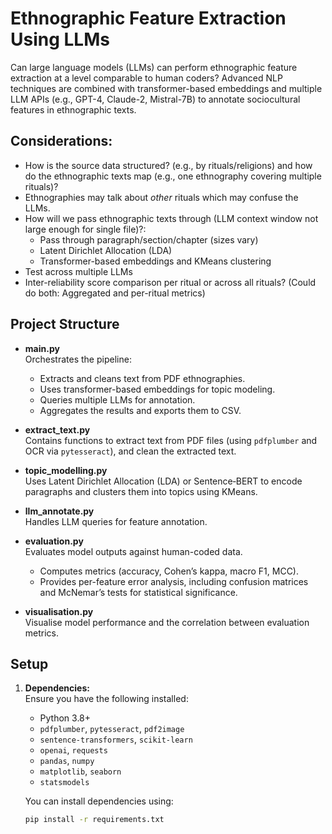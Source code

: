 # Ethnographic Feature Extraction Using LLMs

Can large language models (LLMs) can perform ethnographic feature extraction at a level comparable to human coders? Advanced NLP techniques are combined with transformer-based embeddings and multiple LLM APIs (e.g., GPT-4, Claude-2, Mistral-7B) to annotate sociocultural features in ethnographic texts.

## Considerations:
- How is the source data structured? (e.g., by rituals/religions) and how do the ethnographic texts map (e.g., one ethnography covering multiple rituals)?
- Ethnographies may talk about _other_ rituals which may confuse the LLMs.
- How will we pass ethnographic texts through (LLM context window not large enough for single file)?:
  - Pass through paragraph/section/chapter (sizes vary)
  - Latent Dirichlet Allocation (LDA) 
  - Transformer-based embeddings and KMeans clustering
- Test across multiple LLMs
- Inter-reliability score comparison per ritual or across all rituals? (Could do both: Aggregated and per-ritual metrics) 

## Project Structure

- **main.py**  
  Orchestrates the pipeline:
  - Extracts and cleans text from PDF ethnographies.
  - Uses transformer-based embeddings for topic modeling.
  - Queries multiple LLMs for annotation.
  - Aggregates the results and exports them to CSV.

- **extract_text.py**  
  Contains functions to extract text from PDF files (using `pdfplumber` and OCR via `pytesseract`), and clean the extracted text.

- **topic_modelling.py**  
  Uses Latent Dirichlet Allocation (LDA) or Sentence‑BERT to encode paragraphs and clusters them into topics using KMeans.

- **llm_annotate.py**  
  Handles LLM queries for feature annotation.  

- **evaluation.py**  
  Evaluates model outputs against human-coded data.  
  - Computes metrics (accuracy, Cohen’s kappa, macro F1, MCC).  
  - Provides per-feature error analysis, including confusion matrices and McNemar’s tests for statistical significance.

- **visualisation.py**  
  Visualise model performance and the correlation between evaluation metrics.

## Setup

1. **Dependencies:**  
   Ensure you have the following installed:
   - Python 3.8+
   - `pdfplumber`, `pytesseract`, `pdf2image`
   - `sentence-transformers`, `scikit-learn`
   - `openai`, `requests`
   - `pandas`, `numpy`
   - `matplotlib`, `seaborn`
   - `statsmodels`

   You can install dependencies using:
   ```bash
   pip install -r requirements.txt